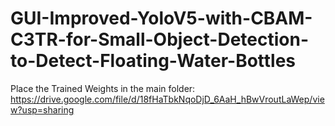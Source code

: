# GUI-Improved-YoloV5-with-CBAM-C3TR-for-Small-Object-Detection-to-Detect-Floating-Water-Bottles

Place the Trained Weights in the main folder:
https://drive.google.com/file/d/18fHaTbkNqoDjD_6AaH_hBwVroutLaWep/view?usp=sharing
